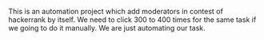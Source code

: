 This is an automation project which add moderators in contest of hackerrank by itself. We need to click 300 to 400 times for the same task if we going to do it manually. We are just automating our task.